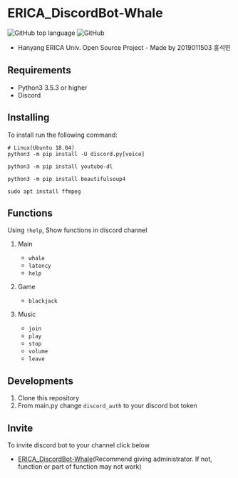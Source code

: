 # ERICA_DiscordBot-Whale
![GitHub top language](https://img.shields.io/github/languages/top/hsmint/ERICA_DiscordBot-Whale)
![GitHub](https://img.shields.io/github/license/hsmint/ERICA_DiscordBot-Whale)

* Hanyang ERICA Univ. Open Source Project - Made by 2019011503 홍석민

## Requirements

* Python3 3.5.3 or higher
* Discord

## Installing

To install run the following command:

```
# Linux(Ubuntu 18.04)
python3 -m pip install -U discord.py[voice]

python3 -m pip install youtube-dl

python3 -m pip install beautifulsoup4

sudo apt install ffmpeg
```

## Functions

Using `!help`, Show functions in discord channel

1. Main
    * `whale`
    * `latency`
    * `help`

2. Game
    * `blackjack`

3. Music
    * `join`
    * `play`
    * `stop`
    * `volume`
    * `leave`

## Developments

1. Clone this repository
2. From main.py change `discord_auth` to your discord bot token

## Invite

To invite discord bot to your channel click below

* [ERICA_DiscordBot-Whale](https://discordapp.com/oauth2/authorize?client_id=648062744389484565&permissions=8&scope=bot)(Recommend giving administrator. If not, function or part of function may not work)